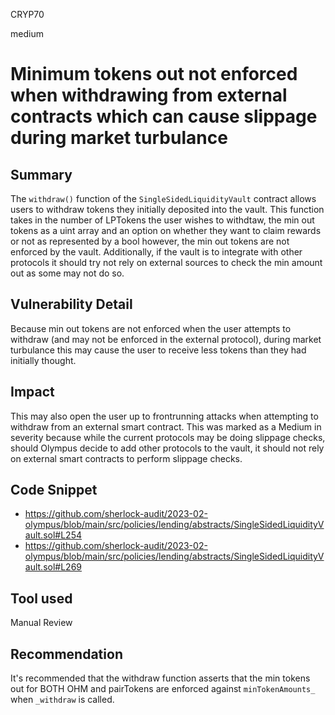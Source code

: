 CRYP70

medium

# Minimum tokens out not enforced when withdrawing from external contracts which can cause slippage during market turbulance

## Summary
The `withdraw()` function of the `SingleSidedLiquidityVault` contract allows users to withdraw tokens they initially deposited into the vault. This function takes in the number of LPTokens the user wishes to withdtaw, the min out tokens as a uint array and an option on whether they want to claim rewards or not as represented by a bool however, the min out tokens are not enforced by the vault. Additionally, if the vault is to integrate with other protocols it should try not rely on external sources to check the min amount out as some may not do so. 

## Vulnerability Detail
Because min out tokens are not enforced when the user attempts to withdraw (and may not be enforced in the external protocol), during market turbulance this may cause the user to receive less tokens than they had initially thought. 

## Impact
This may also open the user up to frontrunning attacks when attempting to withdraw from an external smart contract. This was marked as a Medium in severity because while the current protocols may be doing slippage checks, should Olympus decide to add other protocols to the vault, it should not rely on external smart contracts to perform slippage checks. 

## Code Snippet
- https://github.com/sherlock-audit/2023-02-olympus/blob/main/src/policies/lending/abstracts/SingleSidedLiquidityVault.sol#L254
- https://github.com/sherlock-audit/2023-02-olympus/blob/main/src/policies/lending/abstracts/SingleSidedLiquidityVault.sol#L269


## Tool used

Manual Review

## Recommendation
It's recommended that the withdraw function asserts that the min tokens out for BOTH OHM and pairTokens are enforced against `minTokenAmounts_` when `_withdraw` is called. 